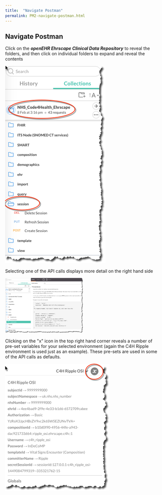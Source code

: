 ```yaml
---
title:  "Navigate Postman"
permalink: PM2-navigate-postman.html
---
```


## Navigate Postman
Click on the ***openEHR Ehrscape Clinical Data Repository*** to reveal the folders, and then click on individual folders to expand and reveal the contents

<img src="/images/NavigatePostman.jpg" alt="Navigate Postman">

Selecting one of the API calls displays more detail on the right hand side

<img src="/images/APICallDetail.jpg" alt="Select Call" width="50%" height="50%">

Clicking on the "x" icon in the top right hand corner reveals a number of pre-set variables for your selected environment (again the C4H Ripple environment is used just as an example). These pre-sets are used in some of the API calls as defaults.

<img src="/images/Presets.jpg" alt="Presets">
